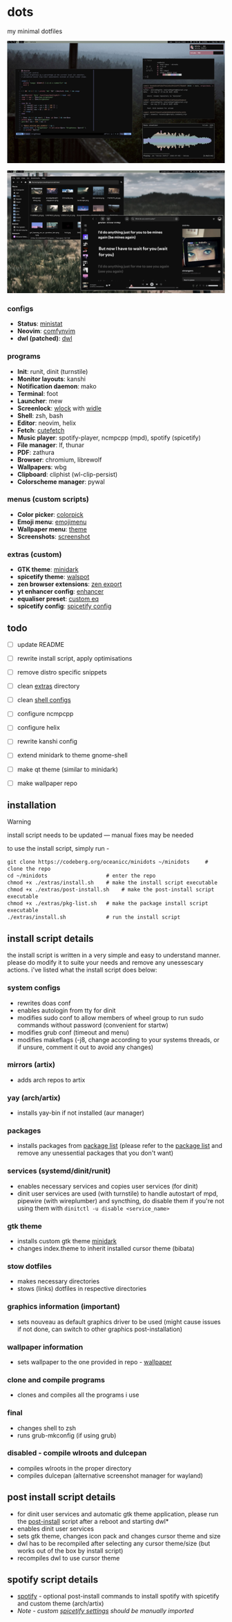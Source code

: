 # dots

my minimal dotfiles

![Screenshots](./extras/screenshots/cli.png)

![Screenshots](./extras/screenshots/gui.png)


### configs
- **Status**: [ministat](https://codeberg.org/oceanicc/ministat)
- **Neovim**: [comfynvim](https://codeberg.org/oceanicc/comfynvim)
- **dwl (patched)**: [dwl](https://codeberg.org/oceanicc/dwl)

### programs
- **Init**: runit, dinit (turnstile)
- **Monitor layouts**: kanshi
- **Notification daemon**: mako
- **Terminal**: foot
- **Launcher**: mew
- **Screenlock**: [wlock](https://codeberg.org/sewn/wlock) with [widle](https://codeberg.org/sewn/widle)
- **Shell**: zsh, bash
- **Editor**: neovim, helix
- **Fetch**: [cutefetch](./.local/bin/cutefetch)
- **Music player**: spotify-player, ncmpcpp (mpd), spotify (spicetify)
- **File manager**: lf, thunar
- **PDF**: zathura
- **Browser**: chromium, librewolf
- **Wallpapers**: wbg
- **Clipboard**: cliphist (wl-clip-persist)
- **Colorscheme manager**: pywal

### menus (custom scripts)
- **Color picker**: [colorpick](./.local/bin/colorpick)
- **Emoji menu**: [emojimenu](./.local/bin/emoji-menu)
- **Wallpaper menu**: [theme](./.local/bin/theme)
- **Screenshots**: [screenshot](./.local/bin/screenshot)

### extras (custom)
- **GTK theme**: [minidark](./extras/minidark/)
- **spicetify theme**: [walspot](./.config/wal/templates/colors-spicetify.ini)
- **zen browser extensions**: [zen export](./extras/zen-themes-export.json)
- **yt enhancer config**: [enhancer](./extras/enhancer)
- **equaliser preset**: [custom eq](./extras/spotify/final-eq.json)
- **spicetify config**: [spicetify config](./extras/spotify/spicetify-settings)

## todo

- [ ] update README
- [ ] rewrite install script, apply optimisations
- [ ] remove distro specific snippets
- [ ] clean [extras](./extras) directory
- [ ] clean [shell configs](./.config/shell)
- [ ] configure ncmpcpp
- [ ] configure helix
- [ ] rewrite kanshi config
- [ ] extend minidark to theme gnome-shell
- [ ] make qt theme (similar to minidark)
- [ ] make wallpaper repo


## installation

> [!WARNING]
> install script needs to be updated — manual fixes may be needed

to use the install script, simply run -
```shell
git clone https://codeberg.org/oceanicc/minidots ~/minidots     # clone the repo
cd ~/minidots                   # enter the repo
chmod +x ./extras/install.sh    # make the install script executable
chmod +x ./extras/post-install.sh    # make the post-install script executable
chmod +x ./extras/pkg-list.sh   # make the package install script executable
./extras/install.sh             # run the install script
```


## install script details

the install script is written in a very simple and easy to understand manner. please do modify it to suite your needs and remove any unessescary actions. i've listed what the install script does below:

### system configs
- rewrites doas conf
- enables autologin from tty for dinit
- modifies sudo conf to allow members of wheel group to run sudo commands without password (convenient for startw)
- modifies grub conf (timeout and menu)
- modifies makeflags (-j8, change according to your systems threads, or if unsure, comment it out to avoid any changes)

### mirrors (artix)
- adds arch repos to artix

### yay (arch/artix)
- installs yay-bin if not installed (aur manager)

### packages
- installs packages from [package list](./extras/pkg-list.sh) (please refer to the [package list](./extras/pkg-list.sh) and remove any unessential packages that you don't want)

### services (systemd/dinit/runit)
- enables necessary services and copies user services (for dinit)
- dinit user services are used (with turnstile) to handle autostart of mpd, pipewire (with wireplumber) and syncthing, do disable them if you're not using them with ```dinitctl -u disable <service_name>```

### gtk theme
- installs custom gtk theme [minidark](./extras/minidark/)
- changes index.theme to inherit installed cursor theme (bibata)

### stow dotfiles
- makes necessary directories
- stows (links) dotfiles in respective directories

### graphics information (important)
- sets nouveau as default graphics driver to be used (might cause issues if not done, can switch to other graphics post-installation)

### wallpaper information
- sets wallpaper to the one provided in repo - [wallpaper](./extras/wall.png)

### clone and compile programs
- clones and compiles all the programs i use

### final
- changes shell to zsh
- runs grub-mkconfig (if using grub)

### disabled - compile wlroots and dulcepan
- compiles wlroots in the proper directory
- compiles dulcepan (alternative screenshot manager for wayland)


## post install script details

- for dinit user services and automatic gtk theme application, please run the [post-install](./extras/post-install.sh) script after a reboot and starting dwl*
- enables dinit user services
- sets gtk theme, changes icon pack and changes cursor theme and size
- dwl has to be recompiled after selecting any cursor theme/size (but works out of the box by install script)
- recompiles dwl to use cursor theme


## spotify script details

- [spotify](./extras/spotify/spotify.sh) - optional post-install commands to install spotify with spicetify and custom theme (arch/artix)
- *Note - custom [spicetify settings](./extras/spotify/spicetify-settings) should be manually imported*

